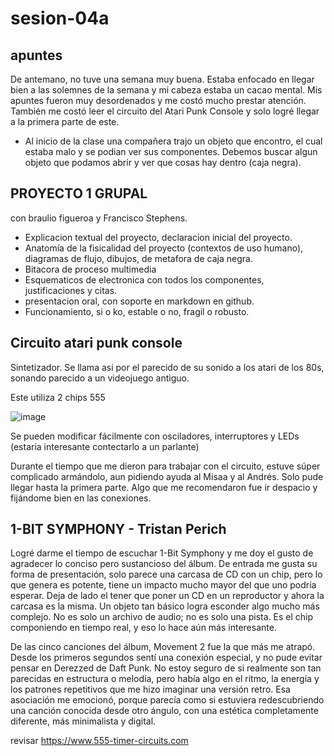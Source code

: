 # sesion-04a

## apuntes
De antemano, no tuve una semana muy buena. Estaba enfocado en llegar bien a las solemnes de la semana y mi cabeza estaba un cacao mental. Mis apuntes fueron muy desordenados y me costó mucho prestar atención. También me costó leer el circuito del Atari Punk Console y solo logré llegar a la primera parte de este.

- Al inicio de la clase una compañera trajo un objeto que encontro, el cual estaba malo y se podian ver sus componentes. Debemos buscar algun objeto que podamos abrir y ver que cosas hay dentro (caja negra). 

## PROYECTO 1 GRUPAL
con braulio figueroa y Francisco Stephens.

- Explicacion textual del proyecto, declaracion inicial del proyecto.
- Anatomía de la fisicalidad del proyecto (contextos de uso humano), diagramas de flujo, dibujos, de metafora de caja negra.
- Bitacora de proceso multimedia
- Esquematicos de electronica con todos los componentes, justificaciones y citas.
- presentacion oral, con soporte en markdown en github.
- Funcionamiento, si o ko, estable o no, fragil o robusto.


## Circuito atari punk console
Sintetizador. Se llama asi por el parecido de su sonido a los atari de los 80s, sonando parecido a un videojuego antiguo. 

Este utiliza 2 chips 555

![image](https://github.com/user-attachments/assets/0edb7625-319b-422f-8a90-ef8e31ab3d6c)

Se pueden modificar fácilmente con osciladores, interruptores y LEDs (estaria interesante contectarlo a un parlante)

Durante el tiempo que me dieron para trabajar con el circuito, estuve súper complicado armándolo, aun pidiendo ayuda al Misaa y al Andrés. Solo pude llegar hasta la primera parte. Algo que me recomendaron fue ir despacio y fijándome bien en las conexiones.



## 1-BIT SYMPHONY - Tristan Perich

Logré darme el tiempo de escuchar  1-Bit Symphony y me doy el gusto de agradecer lo conciso pero sustancioso del álbum. De entrada me gusta su forma de presentación, solo parece una carcasa de CD con un chip, pero lo que genera es potente, tiene un impacto mucho mayor del que uno podría esperar. Deja de lado el tener que poner un CD en un reproductor y ahora la carcasa es la misma. Un objeto tan básico logra esconder algo mucho más complejo. No es solo un archivo de audio; no es solo una pista. Es el chip componiendo en tiempo real, y eso lo hace aún más interesante.

De las cinco canciones del álbum, Movement 2 fue la que más me atrapó. Desde los primeros segundos sentí una conexión especial, y no pude evitar pensar en Derezzed de Daft Punk. No estoy seguro de si realmente son tan parecidas en estructura o melodía, pero había algo en el ritmo, la energía y los patrones repetitivos que me hizo imaginar una versión retro. Esa asociación me emocionó, porque parecía como si estuviera redescubriendo una canción conocida desde otro ángulo, con una estética completamente diferente, más minimalista y digital.

revisar
https://www.555-timer-circuits.com
